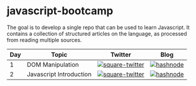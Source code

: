 # javascript-bootcamp
The goal is to develop a single repo that can be used to learn Javascript. It contains a collection of structured articles on the language, as processed from reading multiple sources. 

| Day | Topic | Twitter | Blog |
| --- | ----- | ------- | ---- |
| 1  | DOM Manipulation | [![square-twitter](https://user-images.githubusercontent.com/121108763/209057945-745793a4-ba00-4332-91aa-15d36c81787f.svg)][1]| [![hashnode](https://user-images.githubusercontent.com/121108763/209057943-8d5b78da-8f12-4129-b63c-e8588e7d8e38.svg)][2]|
| 2  | Javascript Introduction | [![square-twitter](https://user-images.githubusercontent.com/121108763/209057945-745793a4-ba00-4332-91aa-15d36c81787f.svg)][3]| [![hashnode](https://user-images.githubusercontent.com/121108763/209057943-8d5b78da-8f12-4129-b63c-e8588e7d8e38.svg)][4]|


[1]: https://bit.ly/3Gc4GhB
[2]: https://bit.ly/3BVJFW1
[3]: https://bit.ly/3VhlfwQ
[4]: https://bit.ly/3VcPhlj
